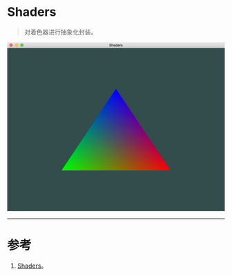 # Shaders

> 对着色器进行抽象化封装。

![Shaders.png](Shaders.png)


---


# 参考
1. [Shaders](https://learnopengl.com/#!Getting-started/Shaders)。
